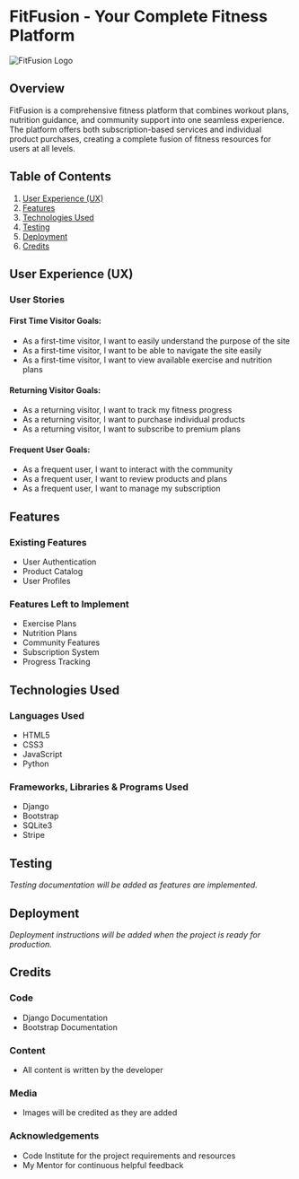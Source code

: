 # FitFusion - Your Complete Fitness Platform

![FitFusion Logo](static/images/logo.png)

## Overview

FitFusion is a comprehensive fitness platform that combines workout plans, nutrition guidance, and community support into one seamless experience. The platform offers both subscription-based services and individual product purchases, creating a complete fusion of fitness resources for users at all levels.

## Table of Contents
1. [User Experience (UX)](#user-experience-ux)
2. [Features](#features)
3. [Technologies Used](#technologies-used)
4. [Testing](#testing)
5. [Deployment](#deployment)
6. [Credits](#credits)

## User Experience (UX)

### User Stories

#### First Time Visitor Goals:
- As a first-time visitor, I want to easily understand the purpose of the site
- As a first-time visitor, I want to be able to navigate the site easily
- As a first-time visitor, I want to view available exercise and nutrition plans

#### Returning Visitor Goals:
- As a returning visitor, I want to track my fitness progress
- As a returning visitor, I want to purchase individual products
- As a returning visitor, I want to subscribe to premium plans

#### Frequent User Goals:
- As a frequent user, I want to interact with the community
- As a frequent user, I want to review products and plans
- As a frequent user, I want to manage my subscription

## Features

### Existing Features
- User Authentication
- Product Catalog
- User Profiles

### Features Left to Implement
- Exercise Plans
- Nutrition Plans
- Community Features
- Subscription System
- Progress Tracking

## Technologies Used

### Languages Used
- HTML5
- CSS3
- JavaScript
- Python

### Frameworks, Libraries & Programs Used
- Django
- Bootstrap
- SQLite3
- Stripe

## Testing

*Testing documentation will be added as features are implemented.*

## Deployment

*Deployment instructions will be added when the project is ready for production.*

## Credits

### Code
- Django Documentation
- Bootstrap Documentation

### Content
- All content is written by the developer

### Media
- Images will be credited as they are added

### Acknowledgements
- Code Institute for the project requirements and resources
- My Mentor for continuous helpful feedback